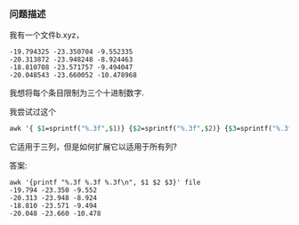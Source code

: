 ### 问题描述

我有一个文件b.xyz，

```dns
-19.794325 -23.350704 -9.552335
-20.313872 -23.948248 -8.924463
-18.810708 -23.571757 -9.494047
-20.048543 -23.660052 -10.478968
```

我想将每个条目限制为三个十进制数字.

我尝试过这个

```stata
awk '{ $1=sprintf("%.3f",$1)} {$2=sprintf("%.3f",$2)} {$3=sprintf("%.3f",$3)} {print $1, $2, $3}' b.xyz
```

它适用于三列，但是如何扩展它以适用于所有列?

答案:

```shell
awk '{printf "%.3f %.3f %.3f\n", $1 $2 $3}' file
-19.794 -23.350 -9.552
-20.313 -23.948 -8.924
-18.810 -23.571 -9.494
-20.048 -23.660 -10.478
```

